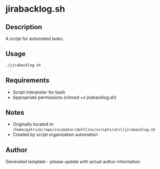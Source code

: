 # jirabacklog.sh

## Description
A script for automated tasks.

## Usage
```bash
./jirabacklog.sh
```

## Requirements
- Script interpreter for bash
- Appropriate permissions (chmod +x jirabacklog.sh)

## Notes
- Originally located in: `/home/patrick/repo/incubator/dotfiles/scripts/util/jirabacklog.sh`
- Created by script organization automation

## Author
Generated template - please update with actual author information
